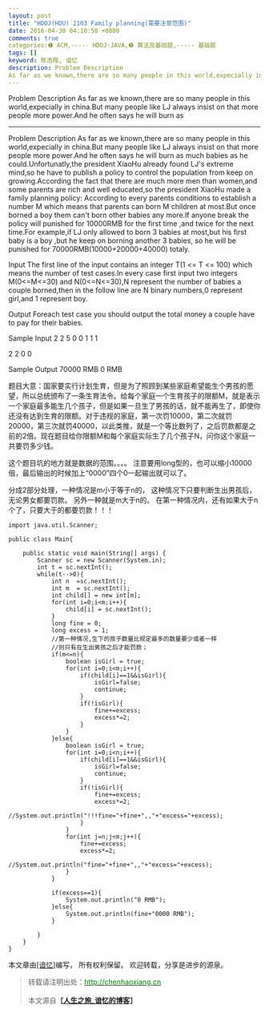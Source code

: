 ```yaml
---
layout: post
title: "HDOJ(HDU) 2103 Family planning(需要注意范围)"
date: 2016-04-30 04:10:58 +0800
comments: true
categories:❶ ACM,----- HDOJ-JAVA,❺ 算法及基础题,----- 基础题
tags: []
keyword: 陈浩翔, 谙忆
description: Problem Description 
As far as we known,there are so many people in this world,expecially in china.But many people like LJ always insist on that more people more power.And he often says he will burn as 
---
```



Problem Description 
As far as we known,there are so many people in this world,expecially in china.But many people like LJ always insist on that more people more power.And he often says he will burn as
<!-- more -->
----------

Problem Description
As far as we known,there are so many people in this world,expecially in china.But many people like LJ always insist on that more people more power.And he often says he will burn as much babies as he could.Unfortunatly,the president XiaoHu already found LJ's extreme mind,so he have to publish a policy to control the population from keep on growing.According the fact that there are much more men than women,and some parents are rich and well educated,so the president XiaoHu made a family planning policy:
According to every parents conditions to establish a number M which means that parents can born M children at most.But once borned a boy them can't born other babies any more.If anyone break the policy will punished for 10000RMB for the first time ,and twice for the next time.For example,if LJ only allowed to born 3 babies at most,but his first baby is a boy ,but he keep on borning another 3 babies, so he will be punished for 70000RMB(10000+20000+40000) totaly. 
 

Input
The first line of the input contains an integer T(1 <= T <= 100) which means the number of test cases.In every case first input two integers M(0<=M<=30) and N(0<=N<=30),N represent the number of babies a couple borned,then in the follow line are N binary numbers,0 represent girl,and 1 represent boy.
 

Output
Foreach test case you should output the total money a couple have to pay for their babies. 
 

Sample Input
2
2 5
0 0 1 1 1

2 2
0 0
 

Sample Output
70000 RMB
0 RMB

题目大意：国家要实行计划生育，但是为了照顾到某些家庭希望能生个男孩的愿望，所以总统颁布了一条生育法令。给每个家庭一个生育孩子的限额M，就是表示一个家庭最多能生几个孩子，但是如果一旦生了男孩的话，就不能再生了，即使你还没有达到生育的限额。对于违规的家庭，第一次罚10000，第二次就罚20000，第三次就罚40000，以此类推，就是一个等比数列了，之后罚款都是之前的2倍。现在题目给你限额M和每个家庭实际生了几个孩子N，问你这个家庭一共要罚多少钱。

这个题目坑的地方就是数据的范围。。。。
注意要用long型的，也可以缩小10000倍，最后输出的时候加上“0000”四个0一起输出就可以了。

分成2部分处理，一种情况是m小于等于n的，
这种情况下只要判断生出男孩后，无论男女都要罚款。
另外一种就是m大于n的。
在第一种情况内，还有如果大于n个了，只要大于的都要罚款！！！


```
import java.util.Scanner;

public class Main{
	
	public static void main(String[] args) {
		Scanner sc = new Scanner(System.in);
		int t = sc.nextInt();
		while(t-->0){
			int n  =sc.nextInt();
			int m  = sc.nextInt();
			int child[] = new int[m];
			for(int i=0;i<m;i++){
				child[i] = sc.nextInt();
			}
			long fine = 0;
			long excess = 1;
			//第一种情况,生下的孩子数量比规定最多的数量要少或者一样
			//则只有在生出男孩之后才能罚款；
			if(m<=n){
				boolean isGirl = true;
				for(int i=0;i<m;i++){
					if(child[i]==1&&isGirl){
						isGirl=false;
						continue;
					}
					if(!isGirl){
						fine+=excess;
						excess*=2;
					}
				}
			}else{
				boolean isGirl = true;
				for(int i=0;i<n;i++){
					if(child[i]==1&&isGirl){
						isGirl=false;
						continue;
					}
					if(!isGirl){
						fine+=excess;
						excess*=2;
						//System.out.println("!!!fine="+fine+",,"+"excess="+excess);
					}
				}
				for(int j=n;j<m;j++){
					fine+=excess;
					excess*=2;
					//System.out.println("fine="+fine+",,"+"excess="+excess);
				}
			}
			
			if(excess==1){
				System.out.println("0 RMB");
			}else{
				System.out.println(fine+"0000 RMB");
			}
			
		}
	}
}

```

本文章由<a href="http://chenhaoxiang.cn/">[谙忆]</a>编写， 所有权利保留。 
欢迎转载，分享是进步的源泉。
<blockquote cite='陈浩翔'>
<p background-color='#D3D3D3'>转载请注明出处：<a href='http://chenhaoxiang.cn'><font color="green">http://chenhaoxiang.cn</font></a><br><br>
本文源自<strong>【<a href='http://chenhaoxiang.cn' target='_blank'>人生之旅_谙忆的博客</a>】</strong></p>
</blockquote>
